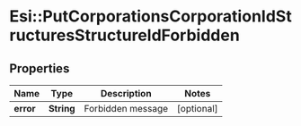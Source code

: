 # Esi::PutCorporationsCorporationIdStructuresStructureIdForbidden

## Properties
Name | Type | Description | Notes
------------ | ------------- | ------------- | -------------
**error** | **String** | Forbidden message | [optional] 



